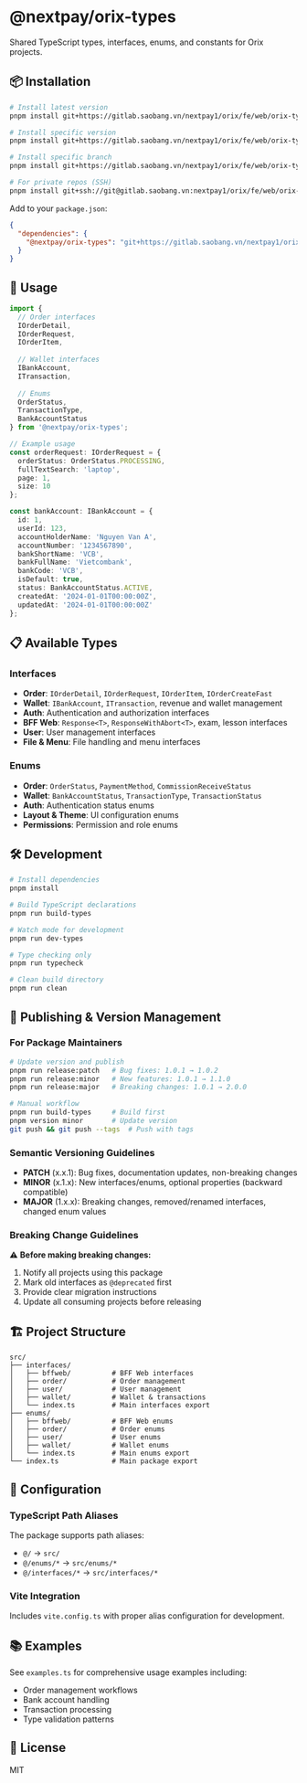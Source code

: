 # @nextpay/orix-types

Shared TypeScript types, interfaces, enums, and constants for Orix projects.

## 📦 Installation

```bash
# Install latest version
pnpm install git+https://gitlab.saobang.vn/nextpay1/orix/fe/web/orix-types.git

# Install specific version
pnpm install git+https://gitlab.saobang.vn/nextpay1/orix/fe/web/orix-types.git#v1.0.1

# Install specific branch  
pnpm install git+https://gitlab.saobang.vn/nextpay1/orix/fe/web/orix-types.git#develop

# For private repos (SSH)
pnpm install git+ssh://git@gitlab.saobang.vn:nextpay1/orix/fe/web/orix-types.git
```

Add to your `package.json`:
```json
{
  "dependencies": {
    "@nextpay/orix-types": "git+https://gitlab.saobang.vn/nextpay1/orix/fe/web/orix-types.git#v1.0.1"
  }
}
```

## 🚀 Usage

```typescript
import { 
  // Order interfaces
  IOrderDetail,
  IOrderRequest,
  IOrderItem,
  
  // Wallet interfaces
  IBankAccount,
  ITransaction,
  
  // Enums
  OrderStatus,
  TransactionType,
  BankAccountStatus
} from '@nextpay/orix-types';

// Example usage
const orderRequest: IOrderRequest = {
  orderStatus: OrderStatus.PROCESSING,
  fullTextSearch: 'laptop',
  page: 1,
  size: 10
};

const bankAccount: IBankAccount = {
  id: 1,
  userId: 123,
  accountHolderName: 'Nguyen Van A',
  accountNumber: '1234567890',
  bankShortName: 'VCB',
  bankFullName: 'Vietcombank',
  bankCode: 'VCB',
  isDefault: true,
  status: BankAccountStatus.ACTIVE,
  createdAt: '2024-01-01T00:00:00Z',
  updatedAt: '2024-01-01T00:00:00Z'
};
```

## 📋 Available Types

### Interfaces
- **Order**: `IOrderDetail`, `IOrderRequest`, `IOrderItem`, `IOrderCreateFast`
- **Wallet**: `IBankAccount`, `ITransaction`, revenue and wallet management
- **Auth**: Authentication and authorization interfaces
- **BFF Web**: `Response<T>`, `ResponseWithAbort<T>`, exam, lesson interfaces
- **User**: User management interfaces
- **File & Menu**: File handling and menu interfaces

### Enums
- **Order**: `OrderStatus`, `PaymentMethod`, `CommissionReceiveStatus`
- **Wallet**: `BankAccountStatus`, `TransactionType`, `TransactionStatus`
- **Auth**: Authentication status enums
- **Layout & Theme**: UI configuration enums
- **Permissions**: Permission and role enums

## 🛠️ Development

```bash
# Install dependencies
pnpm install

# Build TypeScript declarations
pnpm run build-types

# Watch mode for development
pnpm run dev-types

# Type checking only
pnpm run typecheck

# Clean build directory
pnpm run clean
```

## 📝 Publishing & Version Management

### For Package Maintainers

```bash
# Update version and publish
pnpm run release:patch   # Bug fixes: 1.0.1 → 1.0.2
pnpm run release:minor   # New features: 1.0.1 → 1.1.0  
pnpm run release:major   # Breaking changes: 1.0.1 → 2.0.0

# Manual workflow
pnpm run build-types     # Build first
pnpm version minor       # Update version
git push && git push --tags  # Push with tags
```

### Semantic Versioning Guidelines

- **PATCH** (x.x.1): Bug fixes, documentation updates, non-breaking changes
- **MINOR** (x.1.x): New interfaces/enums, optional properties (backward compatible)
- **MAJOR** (1.x.x): Breaking changes, removed/renamed interfaces, changed enum values

### Breaking Change Guidelines

⚠️ **Before making breaking changes:**
1. Notify all projects using this package
2. Mark old interfaces as `@deprecated` first
3. Provide clear migration instructions
4. Update all consuming projects before releasing

## 🏗️ Project Structure

```
src/
├── interfaces/
│   ├── bffweb/          # BFF Web interfaces
│   ├── order/           # Order management
│   ├── user/            # User management
│   ├── wallet/          # Wallet & transactions
│   └── index.ts         # Main interfaces export
├── enums/
│   ├── bffweb/          # BFF Web enums
│   ├── order/           # Order enums
│   ├── user/            # User enums
│   ├── wallet/          # Wallet enums
│   └── index.ts         # Main enums export
└── index.ts             # Main package export
```

## 🔧 Configuration

### TypeScript Path Aliases
The package supports path aliases:
- `@/` → `src/`
- `@/enums/*` → `src/enums/*`
- `@/interfaces/*` → `src/interfaces/*`

### Vite Integration
Includes `vite.config.ts` with proper alias configuration for development.

## 📚 Examples

See `examples.ts` for comprehensive usage examples including:
- Order management workflows
- Bank account handling
- Transaction processing
- Type validation patterns

## 📄 License

MIT